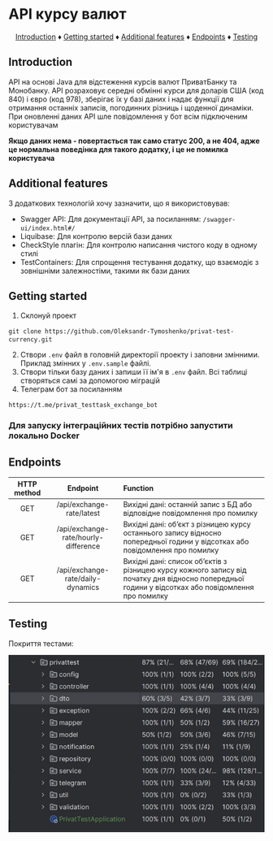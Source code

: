 # API курсу валют

<p align="center">
  <a href="#introduction">Introduction</a> ♦
<a href="#getting-started">Getting started</a> ♦
<a href="#features">Additional features</a> ♦
<a href="#controllers">Endpoints</a> ♦
<a href="#tests">Testing</a>
</p>

<h2 id="introduction"> Introduction</h2>
API на основі Java для відстеження курсів валют ПриватБанку та Монобанку. 
API розраховує середні обмінні курси для доларів США (код 840) і євро (код 978), зберігає їх у базі даних і надає функції для отримання останніх записів, погодинних різниць і щоденної динаміки.
При оновленні даних API шле повідомлення у бот всім підключеним користувачам

__Якщо даних нема - повертається так само статус 200, а не 404, адже це нормальна поведінка для такого додатку, і це не помилка користувача__

<h2 id="features"> Additional features</h2>
З додаткових технологій хочу зазначити, що я використовував:

- Swagger API: Для документації API, за посиланням: `/swagger-ui/index.html#/`
- Liquibase: Для контролю версій бази даних
- CheckStyle плагін: Для контролю написання чистого коду в одному стилі
- TestContainers: Для спрощення тестування додатку, що взаємодіє з зовнішніми залежностіми, такими як бази даних 

<h2 id="getting-started"> Getting started</h2>

1. Склонуй проект
```text
git clone https://github.com/Oleksandr-Tymoshenko/privat-test-currency.git
```
2. Створи `.env` файл в головній директорії проекту і заповни змінними. 
Приклад змінних у `.env.sample` файлі.
3. Створи тільки базу даних і запиши її ім'я в `.env` файл. 
Всі таблиці створяться самі за допомогою міграцій 
4. Телеграм бот за посиланням
```text
https://t.me/privat_testtask_exchange_bot
```
### Для запуску інтеграційних тестів потрібно запустити локально Docker 


<h2 id="controllers"> Endpoints</h2>

| **HTTP method** |             **Endpoint**             | **Function**                                                                                                                                       |
|:---------------:|:------------------------------------:|:---------------------------------------------------------------------------------------------------------------------------------------------------|
|       GET       |      /api/exchange-rate/latest       | Вихідні дані: останній запис з БД або відповідне повідомлення про помилку                                                                          |
|       GET       | /api/exchange-rate/hourly-difference | Вихідні дані: об’єкт з різницею курсу останнього запису відносно попередньої години у відсотках або повідомлення про помилку                       |
|       GET       |  /api/exchange-rate/daily-dynamics   | Вихідні дані: список об’єктів з різницею курсу кожного запису від початку дня відносно попередньої години у відсотках або повідомлення про помилку |

<h2 id="tests"> Testing</h2>
Покриття тестами:

![Test Coverage](assets/coverage.JPG)

